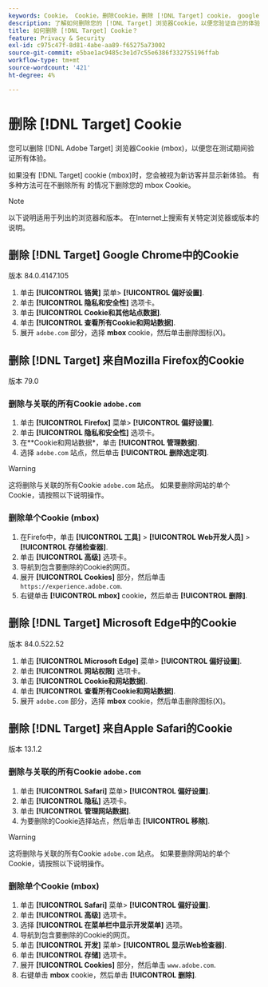 ```yaml
---
keywords: Cookie， Cookie，删除Cookie，删除 [!DNL Target] cookie， google chrome， chrome， mozilla firefox， firefox， microsoft edge， safari， cookie1
description: 了解如何删除您的 [!DNL Target] 浏览器Cookie，以便您验证自己的体验。
title: 如何删除 [!DNL Target] Cookie？
feature: Privacy & Security
exl-id: c975c47f-8d81-4abe-aa89-f65275a73002
source-git-commit: e5bae1ac9485c3e1d7c55e6386f332755196ffab
workflow-type: tm+mt
source-wordcount: '421'
ht-degree: 4%

---
```


# 删除 [!DNL Target] Cookie

您可以删除 [!DNL Adobe Target] 浏览器Cookie (mbox)，以便您在测试期间验证所有体验。

如果没有 [!DNL Target] cookie (mbox)时，您会被视为新访客并显示新体验。 有多种方法可在不删除所有 的情况下删除您的 mbox Cookie。

>[!NOTE]
>
>以下说明适用于列出的浏览器和版本。 在Internet上搜索有关特定浏览器或版本的说明。

## 删除 [!DNL Target] Google Chrome中的Cookie

版本 84.0.4147.105

1. 单击 **[!UICONTROL 铬黄]** 菜单> **[!UICONTROL 偏好设置]**.
1. 单击 **[!UICONTROL 隐私和安全性]** 选项卡。
1. 单击 **[!UICONTROL Cookie和其他站点数据]**.
1. 单击 **[!UICONTROL 查看所有Cookie和网站数据]**.
1. 展开 `adobe.com` 部分，选择 **mbox** cookie，然后单击删除图标(X)。

## 删除 [!DNL Target] 来自Mozilla Firefox的Cookie

版本 79.0

### 删除与关联的所有Cookie `adobe.com`

1. 单击 **[!UICONTROL Firefox]** 菜单> **[!UICONTROL 偏好设置]**.
1. 单击 **[!UICONTROL 隐私和安全性]** 选项卡。
1. 在**Cookie和网站数据*，单击 **[!UICONTROL 管理数据]**.
1. 选择 `adobe.com` 站点，然后单击 **[!UICONTROL 删除选定项]**.

>[!WARNING]
>
>这将删除与关联的所有Cookie `adobe.com` 站点。 如果要删除网站的单个Cookie，请按照以下说明操作。

### 删除单个Cookie (mbox)

1. 在Firefo中，单击 **[!UICONTROL 工具]** > **[!UICONTROL Web开发人员]** > **[!UICONTROL 存储检查器]**.
1. 单击 **[!UICONTROL 高级]** 选项卡。
1. 导航到包含要删除的Cookie的网页。
1. 展开 **[!UICONTROL Cookies]** 部分，然后单击 `https://experience.adobe.com`.
1. 右键单击 **[!UICONTROL mbox]** cookie，然后单击 **[!UICONTROL 删除]**.

## 删除 [!DNL Target] Microsoft Edge中的Cookie

版本 84.0.522.52

1. 单击 **[!UICONTROL Microsoft Edge]** 菜单> **[!UICONTROL 偏好设置]**.
1. 单击 **[!UICONTROL 网站权限]** 选项卡。
1. 单击 **[!UICONTROL Cookie和网站数据]**.
1. 单击 **[!UICONTROL 查看所有Cookie和网站数据]**.
1. 展开 `adobe.com` 部分，选择 **mbox** cookie，然后单击删除图标(X)。

## 删除 [!DNL Target] 来自Apple Safari的Cookie

版本 13.1.2

### 删除与关联的所有Cookie `adobe.com`

1. 单击 **[!UICONTROL Safari]** 菜单> **[!UICONTROL 偏好设置]**.
1. 单击 **[!UICONTROL 隐私]** 选项卡。
1. 单击 **[!UICONTROL 管理网站数据]**.
1. 为要删除的Cookie选择站点，然后单击 **[!UICONTROL 移除]**.

>[!WARNING]
>
>这将删除与关联的所有Cookie `adobe.com` 站点。 如果要删除网站的单个Cookie，请按照以下说明操作。

### 删除单个Cookie (mbox)

1. 单击 **[!UICONTROL Safari]** 菜单> **[!UICONTROL 偏好设置]**.
1. 单击 **[!UICONTROL 高级]** 选项卡。
1. 选择 **[!UICONTROL 在菜单栏中显示开发菜单]** 选项。
1. 导航到包含要删除的Cookie的网页。
1. 单击 **[!UICONTROL 开发]** 菜单> **[!UICONTROL 显示Web检查器]**.
1. 单击 **[!UICONTROL 存储]** 选项卡。
1. 展开 **[!UICONTROL Cookies]** 部分，然后单击 `www.adobe.com`.
1. 右键单击 **mbox** cookie，然后单击 **[!UICONTROL 删除]**.
